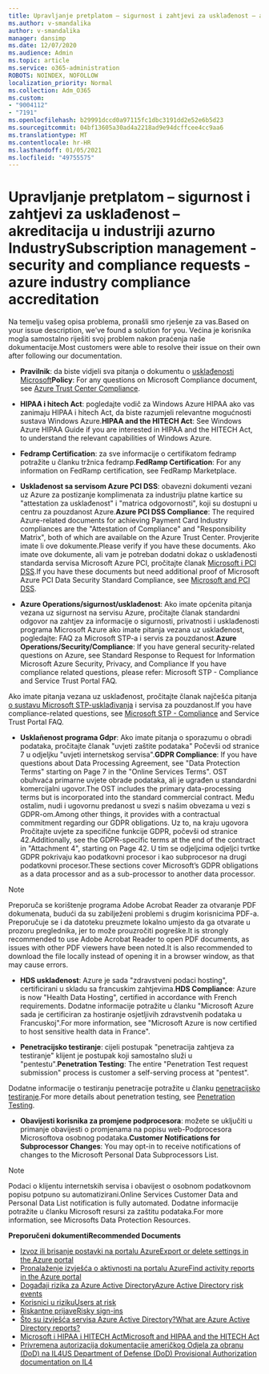 ```yaml
---
title: Upravljanje pretplatom – sigurnost i zahtjevi za usklađenost – akreditacija u industriji azurno Industry
ms.author: v-smandalika
author: v-smandalika
manager: dansimp
ms.date: 12/07/2020
ms.audience: Admin
ms.topic: article
ms.service: o365-administration
ROBOTS: NOINDEX, NOFOLLOW
localization_priority: Normal
ms.collection: Adm_O365
ms.custom:
- "9004112"
- "7191"
ms.openlocfilehash: b29991dccd0a97115fc1dbc3191dd2e52e6b5d23
ms.sourcegitcommit: 04bf13605a30ad4a2218ad9e94dcffcee4cc9aa6
ms.translationtype: MT
ms.contentlocale: hr-HR
ms.lasthandoff: 01/05/2021
ms.locfileid: "49755575"
---
```

# <a name="subscription-management---security-and-compliance-requests---azure-industry-compliance-accreditation"></a><span data-ttu-id="d54b0-102">Upravljanje pretplatom – sigurnost i zahtjevi za usklađenost – akreditacija u industriji azurno Industry</span><span class="sxs-lookup"><span data-stu-id="d54b0-102">Subscription management - security and compliance requests - azure industry compliance accreditation</span></span>

<span data-ttu-id="d54b0-103">Na temelju vašeg opisa problema, pronašli smo rješenje za vas.</span><span class="sxs-lookup"><span data-stu-id="d54b0-103">Based on your issue description, we’ve found a solution for you.</span></span> <span data-ttu-id="d54b0-104">Većina je korisnika mogla samostalno riješiti svoj problem nakon praćenja naše dokumentacije.</span><span class="sxs-lookup"><span data-stu-id="d54b0-104">Most customers were able to resolve their issue on their own after following our documentation.</span></span>

- <span data-ttu-id="d54b0-105">**Pravilnik**: da biste vidjeli sva pitanja o dokumentu o [usklađenosti Microsoft](https://docs.microsoft.com/compliance/regulatory/offering-SOC)</span><span class="sxs-lookup"><span data-stu-id="d54b0-105">**Policy**: For any questions on Microsoft Compliance document, see [Azure Trust Center Compliance](https://docs.microsoft.com/compliance/regulatory/offering-SOC).</span></span>

- <span data-ttu-id="d54b0-106">**HIPAA i hitech Act**: pogledajte vodič za Windows Azure HIPAA ako vas zanimaju HIPAA i hitech Act, da biste razumjeli relevantne mogućnosti sustava Windows Azure.</span><span class="sxs-lookup"><span data-stu-id="d54b0-106">**HIPAA and the HITECH Act**: See Windows Azure HIPAA Guide if you are interested in HIPAA and the HITECH Act, to understand the relevant capabilities of Windows Azure.</span></span>

- <span data-ttu-id="d54b0-107">**Fedramp Certification**: za sve informacije o certifikatom fedramp potražite u članku tržnica fedramp.</span><span class="sxs-lookup"><span data-stu-id="d54b0-107">**FedRamp Certification**: For any information on FedRamp certification, see FedRamp Marketplace.</span></span>

- <span data-ttu-id="d54b0-108">**Usklađenost sa servisom Azure PCI DSS**: obavezni dokumenti vezani uz Azure za postizanje komplimenata za industriju platne kartice su "attestation za usklađenost" i "matrica odgovornosti", koji su dostupni u centru za pouzdanost Azure.</span><span class="sxs-lookup"><span data-stu-id="d54b0-108">**Azure PCI DSS Compliance**: The required Azure-related documents for achieving Payment Card Industry compliances are the "Attestation of Compliance" and "Responsibility Matrix", both of which are available on the Azure Trust Center.</span></span> <span data-ttu-id="d54b0-109">Provjerite imate li ove dokumente.</span><span class="sxs-lookup"><span data-stu-id="d54b0-109">Please verify if you have these documents.</span></span> <span data-ttu-id="d54b0-110">Ako imate ove dokumente, ali vam je potreban dodatni dokaz o usklađenosti standarda servisa Microsoft Azure PCI, pročitajte članak [Microsoft i PCI DSS](https://docs.microsoft.com/compliance/regulatory/offering-PCI-DSS).</span><span class="sxs-lookup"><span data-stu-id="d54b0-110">If you have these documents but need additional proof of Microsoft Azure PCI Data Security Standard Compliance, see [Microsoft and PCI DSS](https://docs.microsoft.com/compliance/regulatory/offering-PCI-DSS).</span></span>

- <span data-ttu-id="d54b0-111">**Azure Operations/sigurnost/usklađenost**: Ako imate općenita pitanja vezana uz sigurnost na servisu Azure, pročitajte članak standardni odgovor na zahtjev za informacije o sigurnosti, privatnosti i usklađenosti programa Microsoft Azure ako imate pitanja vezana uz usklađenost, pogledajte: FAQ za Microsoft STP-a i servis za pouzdanost.</span><span class="sxs-lookup"><span data-stu-id="d54b0-111">**Azure Operations/Security/Compliance**: If you have general security-related questions on Azure, see Standard Response to Request for Information Microsoft Azure Security, Privacy, and Compliance If you have compliance related questions, please refer: Microsoft STP - Compliance and Service Trust Portal FAQ.</span></span>

<span data-ttu-id="d54b0-112">Ako imate pitanja vezana uz usklađenost, pročitajte članak najčešća pitanja [o sustavu Microsoft STP-usklađivanja](https://www.microsoft.com/trust-center/compliance/compliance-overview) i servisa za pouzdanost.</span><span class="sxs-lookup"><span data-stu-id="d54b0-112">If you have compliance-related questions, see [Microsoft STP - Compliance](https://www.microsoft.com/trust-center/compliance/compliance-overview) and Service Trust Portal FAQ.</span></span>

- <span data-ttu-id="d54b0-113">**Usklañenost programa Gdpr**: Ako imate pitanja o sporazumu o obradi podataka, pročitajte članak "uvjeti zaštite podataka" Počevši od stranice 7 u odjeljku "uvjeti internetskog servisa".</span><span class="sxs-lookup"><span data-stu-id="d54b0-113">**GDPR Compliance**: If you have questions about Data Processing Agreement, see "Data Protection Terms" starting on Page 7 in the "Online Services Terms".</span></span> <span data-ttu-id="d54b0-114">OST obuhvaća primarne uvjete obrade podataka, ali je ugrađen u standardni komercijalni ugovor.</span><span class="sxs-lookup"><span data-stu-id="d54b0-114">The OST includes the primary data-processing terms but is incorporated into the standard commercial contract.</span></span> <span data-ttu-id="d54b0-115">Među ostalim, nudi i ugovornu predanost u svezi s našim obvezama u vezi s GDPR-om.</span><span class="sxs-lookup"><span data-stu-id="d54b0-115">Among other things, it provides with a contractual commitment regarding our GDPR obligations.</span></span> <span data-ttu-id="d54b0-116">Uz to, na kraju ugovora Pročitajte uvjete za specifične funkcije GDPR, počevši od stranice 42.</span><span class="sxs-lookup"><span data-stu-id="d54b0-116">Additionally, see the GDPR-specific terms at the end of the contract in "Attachment 4", starting on Page 42.</span></span> <span data-ttu-id="d54b0-117">U tim se odjeljcima odjeljci tvrtke GDPR pokrivaju kao podatkovni procesor i kao subprocesor na drugi podatkovni procesor.</span><span class="sxs-lookup"><span data-stu-id="d54b0-117">These sections cover Microsoft’s GDPR obligations as a data processor and as a sub-processor to another data processor.</span></span>

> [!NOTE]
> <span data-ttu-id="d54b0-118">Preporuča se korištenje programa Adobe Acrobat Reader za otvaranje PDF dokumenata, budući da su zabilježeni problemi s drugim korisnicima PDF-a. Preporučuje se i da datoteku preuzmete lokalno umjesto da ga otvarate u prozoru preglednika, jer to može prouzročiti pogreške.</span><span class="sxs-lookup"><span data-stu-id="d54b0-118">It is strongly recommended to use Adobe Acrobat Reader to open PDF documents, as issues with other PDF viewers have been noted.It is also recommended to download the file locally instead of opening it in a browser window, as that may cause errors.</span></span>

- <span data-ttu-id="d54b0-119">**HDS usklađenost**: Azure je sada "zdravstveni podaci hosting", certificirani u skladu sa francuskim zahtjevima.</span><span class="sxs-lookup"><span data-stu-id="d54b0-119">**HDS Compliance**: Azure is now "Health Data Hosting", certified in accordance with French requirements.</span></span> <span data-ttu-id="d54b0-120">Dodatne informacije potražite u članku "Microsoft Azure sada je certificiran za hostiranje osjetljivih zdravstvenih podataka u Francuskoj".</span><span class="sxs-lookup"><span data-stu-id="d54b0-120">For more information, see "Microsoft Azure is now certified to host sensitive health data in France".</span></span>

- <span data-ttu-id="d54b0-121">**Penetracijsko testiranje**: cijeli postupak "penetracija zahtjeva za testiranje" klijent je postupak koji samostalno služi u "pentestu".</span><span class="sxs-lookup"><span data-stu-id="d54b0-121">**Penetration Testing**: The entire "Penetration Test request submission" process is customer a self-serving process at "pentest".</span></span>

<span data-ttu-id="d54b0-122">Dodatne informacije o testiranju penetracije potražite u članku [penetracijsko testiranje](https://docs.microsoft.com/azure/security/fundamentals/pen-testing).</span><span class="sxs-lookup"><span data-stu-id="d54b0-122">For more details about penetration testing, see [Penetration Testing](https://docs.microsoft.com/azure/security/fundamentals/pen-testing).</span></span>

- <span data-ttu-id="d54b0-123">**Obavijesti korisnika za promjene podprocesora**: možete se uključiti u primanje obavijesti o promjenama na popisu web-Podprocesora Microsoftova osobnog podataka.</span><span class="sxs-lookup"><span data-stu-id="d54b0-123">**Customer Notifications for Subprocessor Changes**: You may opt-in to receive notifications of changes to the Microsoft Personal Data Subprocessors List.</span></span>

> [!NOTE]
> <span data-ttu-id="d54b0-124">Podaci o klijentu internetskih servisa i obavijest o osobnom podatkovnom popisu potpuno su automatizirani.</span><span class="sxs-lookup"><span data-stu-id="d54b0-124">Online Services Customer Data and Personal Data List notification is fully automated.</span></span> <span data-ttu-id="d54b0-125">Dodatne informacije potražite u članku Microsoft resursi za zaštitu podataka.</span><span class="sxs-lookup"><span data-stu-id="d54b0-125">For more information, see Microsofts Data Protection Resources.</span></span>

<span data-ttu-id="d54b0-126">**Preporučeni dokumenti**</span><span class="sxs-lookup"><span data-stu-id="d54b0-126">**Recommended Documents**</span></span>

- [<span data-ttu-id="d54b0-127">Izvoz ili brisanje postavki na portalu Azure</span><span class="sxs-lookup"><span data-stu-id="d54b0-127">Export or delete settings in the Azure portal</span></span>](https://docs.microsoft.com/azure/azure-portal/set-preferences)
- [<span data-ttu-id="d54b0-128">Pronalaženje izvješća o aktivnosti na portalu Azure</span><span class="sxs-lookup"><span data-stu-id="d54b0-128">Find activity reports in the Azure portal</span></span>](https://docs.microsoft.com/azure/active-directory/reports-monitoring/howto-find-activity-reports)
- [<span data-ttu-id="d54b0-129">Događaji rizika za Azure Active Directory</span><span class="sxs-lookup"><span data-stu-id="d54b0-129">Azure Active Directory risk events</span></span>](https://docs.microsoft.com/azure/active-directory/identity-protection/overview-identity-protection)
- [<span data-ttu-id="d54b0-130">Korisnici u riziku</span><span class="sxs-lookup"><span data-stu-id="d54b0-130">Users at risk</span></span>](https://docs.microsoft.com/azure/active-directory/identity-protection/overview-identity-protection)
- [<span data-ttu-id="d54b0-131">Riskantne prijave</span><span class="sxs-lookup"><span data-stu-id="d54b0-131">Risky sign-ins</span></span>](https://docs.microsoft.com/azure/active-directory/identity-protection/overview-identity-protection)
- [<span data-ttu-id="d54b0-132">Što su izvješća servisa Azure Active Directory?</span><span class="sxs-lookup"><span data-stu-id="d54b0-132">What are Azure Active Directory reports?</span></span>](https://docs.microsoft.com/azure/active-directory/reports-monitoring/overview-reports)
- [<span data-ttu-id="d54b0-133">Microsoft i HIPAA i HITECH Act</span><span class="sxs-lookup"><span data-stu-id="d54b0-133">Microsoft and HIPAA and the HITECH Act</span></span>](https://docs.microsoft.com/compliance/regulatory/offering-hipaa-hitech)
- [<span data-ttu-id="d54b0-134">Privremena autorizacija dokumentacije američkog Odjela za obranu (DoD) na IL4</span><span class="sxs-lookup"><span data-stu-id="d54b0-134">US Department of Defense (DoD) Provisional Authorization documentation on IL4</span></span>](https://docs.microsoft.com/compliance/regulatory/offering-DoD-DISA-L2-L4-L5)













